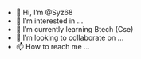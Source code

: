 - 👋 Hi, I’m @Syz68
- 👀 I’m interested in ...
- 🌱 I’m currently learning Btech (Cse)
- 💞️ I’m looking to collaborate on ...
- 📫 How to reach me ...

<!---
Syz68/Syz68 is a ✨ special ✨ repository because its `README.md` (this file) appears on your GitHub profile.
You can click the Preview link to take a look at your changes.
--->
